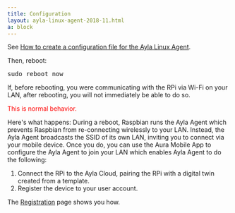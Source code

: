 ```yaml
---
title: Configuration
layout: ayla-linux-agent-2018-11.html
a: block
---
```


See [How to create a configuration file for the Ayla Linux Agent](/blog/how-to-create-a-configuration-file-for-the-ayla-linux-agent/).

Then, reboot:

<pre>
sudo reboot now
</pre>

If, before rebooting, you were communicating with the RPi via Wi-Fi on your LAN, after rebooting, you will not immediately be able to do so.

<p style="color:red;">This is normal behavior.</p>

Here's what happens: During a reboot, Raspbian runs the Ayla Agent which prevents Raspbian from re-connecting wirelessly to your LAN. Instead, the Ayla Agent broadcasts the SSID of its own LAN, inviting you to connect via your mobile device. Once you do, you can use the Aura Mobile App to configure the Ayla Agent to join your LAN which enables Ayla Agent to do the following:

1. Connect the RPi to the Ayla Cloud, pairing the RPi with a digital twin created from a template.
1. Register the device to your user account. 

The [Registration](../registration) page shows you how.

